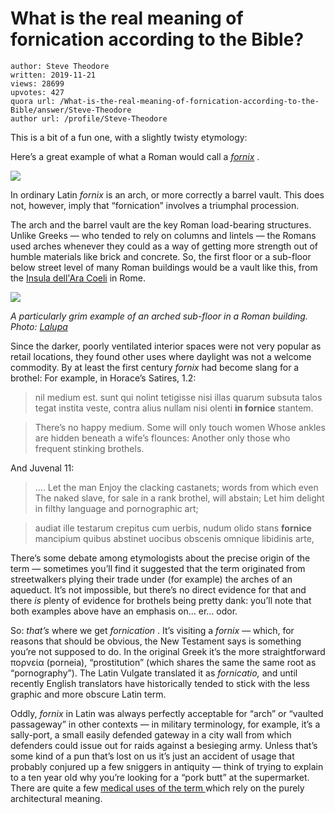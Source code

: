 # What is the real meaning of fornication according to the Bible?

	author: Steve Theodore
	written: 2019-11-21
	views: 28699
	upvotes: 427
	quora url: /What-is-the-real-meaning-of-fornication-according-to-the-Bible/answer/Steve-Theodore
	author url: /profile/Steve-Theodore


This is a bit of a fun one, with a slightly twisty etymology:

Here’s a great example of what a Roman would call a _[fornix](http://penelope.uchicago.edu/Thayer/E/Roman/Texts/secondary/SMIGRA*/Fornix.html)_ .

![](https://qph.fs.quoracdn.net/main-qimg-b6cdeed05ac7be977ec88e11462a9511)

In ordinary Latin _fornix_  is an arch, or more correctly a barrel vault. This does not, however, imply that “fornication” involves a triumphal procession.

The arch and the barrel vault are the key Roman load-bearing structures. Unlike Greeks — who tended to rely on columns and lintels — the Romans used arches whenever they could as a way of getting more strength out of humble materials like brick and concrete. So, the first floor or a sub-floor below street level of many Roman buildings would be a vault like this, from the [Insula dell'Ara Coeli](https://en.wikipedia.org/wiki/Insula_dell%27Ara_Coeli) in Rome.

![](https://qph.fs.quoracdn.net/main-qimg-4e55b761193f9775708dada5b605aae7)

_A particularly grim example of an arched sub-floor in a Roman building. Photo:_ _[Lalupa](https://commons.wikimedia.org/wiki/User:Lalupa)_ 

Since the darker, poorly ventilated interior spaces were not very popular as retail locations, they found other uses where daylight was not a welcome commodity. By at least the first century _fornix_ had become slang for a brothel: For example, in Horace’s Satires, 1.2:

> nil medium est. sunt qui nolint tetigisse nisi illas
quarum subsuta talos tegat instita veste,
contra alius nullam nisi olenti __in fornice__  stantem.

> There’s no happy medium. Some will only touch women
Whose ankles are hidden beneath a wife’s flounces:
Another only those who frequent stinking brothels.

And Juvenal 11:

> …. Let the man
Enjoy the clacking castanets; words from which even
The naked slave, for sale in a rank brothel, will abstain;
Let him delight in filthy language and pornographic art;

> audiat ille
testarum crepitus cum uerbis, nudum olido stans
__fornice__ mancipium quibus abstinet
uocibus obscenis omnique libidinis arte,

There’s some debate among etymologists about the precise origin of the term — sometimes you’ll find it suggested that the term originated from streetwalkers plying their trade under (for example) the arches of an aqueduct. It’s not impossible, but there’s no direct evidence for that and there _is_ plenty of evidence for brothels being pretty dank: you’ll note that both examples above have an emphasis on… er… odor.

So: _that’s_ where we get _fornication_ . It’s visiting a _fornix —_ which, for reasons that should be obvious, the New Testament says is something you’re not supposed to do. In the original Greek it’s the more straightforward πορνεία (porneia), “prostitution” (which shares the same the same root as “pornography”). The Latin Vulgate translated it as _fornicatio,_ and until recently English translators have historically tended to stick with the less graphic and more obscure Latin term.

Oddly, _fornix_  in Latin was always perfectly acceptable for “arch” or “vaulted passageway” in other contexts — in military terminology, for example, it’s a sally-port, a small easily defended gateway in a city wall from which defenders could issue out for raids against a besieging army. Unless that’s some kind of a pun that’s lost on us it’s just an accident of usage that probably conjured up a few sniggers in antiquity — think of trying to explain to a ten year old why you’re looking for a “pork butt” at the supermarket. There are quite a few [medical uses of the term ](https://en.wikipedia.org/wiki/Fornix_(neuroanatomy))which rely on the purely architectural meaning.

